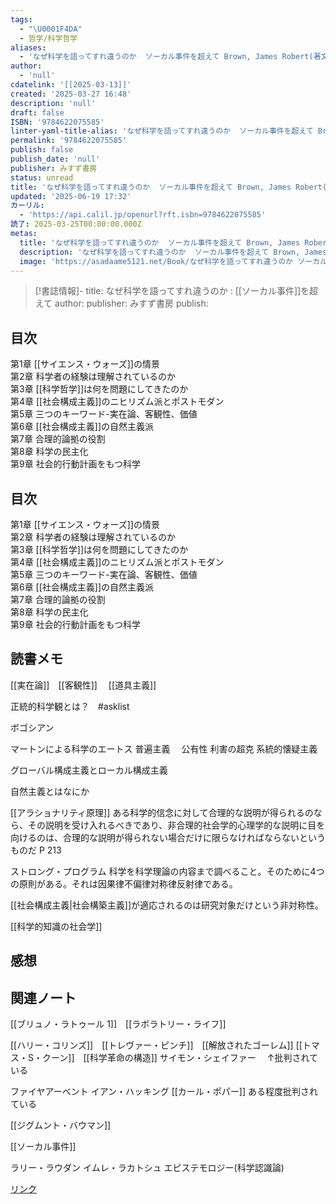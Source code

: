 ```yaml
---
tags:
  - "\U0001F4DA"
  - 哲学/科学哲学
aliases:
  - 'なぜ科学を語ってすれ違うのか  ソーカル事件を超えて Brown, James Robert(著文) - みすず書房'
author:
  - 'null'
cdatelink: '[[2025-03-13]]'
created: '2025-03-27 16:48'
description: 'null'
draft: false
ISBN: '9784622075585'
linter-yaml-title-alias: 'なぜ科学を語ってすれ違うのか  ソーカル事件を超えて Brown, James Robert(著文) - みすず書房'
permalink: '9784622075585'
publish: false
publish_date: 'null'
publisher: みすず書房
status: unread
title: 'なぜ科学を語ってすれ違うのか  ソーカル事件を超えて Brown, James Robert(著文) - みすず書房'
updated: '2025-06-19 17:32'
カーリル:
  - 'https://api.calil.jp/openurl?rft.isbn=9784622075585'
読了: 2025-03-25T00:00:00.000Z
metas:
  title: 'なぜ科学を語ってすれ違うのか  ソーカル事件を超えて Brown, James Robert(著文) - みすず書房'
  description: 'なぜ科学を語ってすれ違うのか  ソーカル事件を超えて Brown, James Robert(著文) - みすず書房についてのページです。'
  image: 'https://asadaame5121.net/Book/なぜ科学を語ってすれ違うのか ソーカル事件を超えて.png'
---
```

>[!書誌情報]-
>title: なぜ科学を語ってすれ違うのか : [[ソーカル事件]]を超えて 
>author: 
>publisher: みすず書房
>publish: 

## 目次

第1章 [[サイエンス・ウォーズ]]の情景  
第2章 科学者の経験は理解されているのか  
第3章 [[科学哲学]]は何を問題にしてきたのか  
第4章 [[社会構成主義]]のニヒリズム派とポストモダン  
第5章 三つのキーワード-実在論、客観性、価値  
第6章 [[社会構成主義]]の自然主義派  
第7章 合理的論拠の役割  
第8章 科学の民主化  
第9章 社会的行動計画をもつ科学
## 目次

第1章 [[サイエンス・ウォーズ]]の情景  
第2章 科学者の経験は理解されているのか  
第3章 [[科学哲学]]は何を問題にしてきたのか  
第4章 [[社会構成主義]]のニヒリズム派とポストモダン  
第5章 三つのキーワード-実在論、客観性、価値  
第6章 [[社会構成主義]]の自然主義派  
第7章 合理的論拠の役割  
第8章 科学の民主化  
第9章 社会的行動計画をもつ科学

## 読書メモ
[[実在論]]　[[客観性]]　
[[道具主義]]

正統的科学観とは？　#asklist 

ボゴシアン


マートンによる科学のエートス
普遍主義　
公有性
利害の超克
系統的懐疑主義

グローバル構成主義とローカル構成主義

自然主義とはなにか

[[アラショナリティ原理]]
ある科学的信念に対して合理的な説明が得られるのなら、その説明を受け入れるべきであり、非合理的社会学的心理学的な説明に目を向けるのは、合理的な説明が得られない場合だけに限らなければならないというものだ
P 213

ストロング・プログラム
科学を科学理論の内容まで調べること。そのために4つの原則がある。それは因果律不偏律対称律反射律である。

[[社会構成主義|社会構築主義]]が適応されるのは研究対象だけという非対称性。

[[科学的知識の社会学]]


## 感想



## 関連ノート
[[ブリュノ・ラトゥール 1]]　[[ラボラトリー・ライフ]]

[[ハリー・コリンズ]]　[[トレヴァー・ピンチ]]　[[解放されたゴーレム]]
[[トマス・S・クーン]]　[[科学革命の構造]]
サイモン・シェイファー　
↑批判されている

ファイヤアーベント
イアン・ハッキング
[[カール・ポパー]]
ある程度批判されている

[[ジグムント・バウマン]]

[[ソーカル事件]]

ラリー・ラウダン
イムレ・ラカトシュ
エピステモロジー(科学認識論)

<a href="https://asadaame5121.net/9784622075585" class="u-url">リンク</a>
